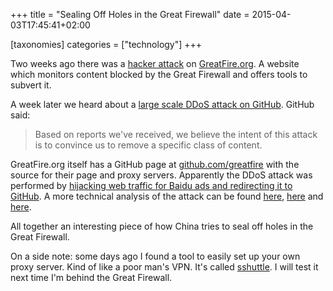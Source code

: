 +++
title = "Sealing Off Holes in the Great Firewall"
date = 2015-04-03T17:45:41+02:00

[taxonomies]
categories = ["technology"]
+++

Two weeks ago there was a [hacker attack](http://sinosphere.blogs.nytimes.com/2015/03/20/hackers-attack-greatfire-org-a-workaround-for-websites-censored-in-china/) on [GreatFire.org](https://en.greatfire.org/). A website which monitors content blocked by the Great Firewall and offers tools to subvert it.

<!-- more -->
A week later we heard about a [large scale DDoS attack on GitHub](https://github.com/blog/1981-large-scale-ddos-attack-on-github-com). GitHub said:

>Based on reports we've received, we believe the intent of this attack is to convince us to remove a specific class of content.

GreatFire.org itself has a GitHub page at [github.com/greatfire](https://github.com/greatfire) with the source for their page and proxy servers.
Apparently the DDoS attack was performed by [hijacking web traffic for Baidu ads and redirecting it to GitHub](http://www.nytimes.com/2015/03/31/technology/china-appears-to-attack-github-by-diverting-web-traffic.html).
A more technical analysis of the attack can be found [here](http://insight-labs.org/?p=1682), [here](http://www.netresec.com/?page=Blog&month=2015-03&post=China%27s-Man-on-the-Side-Attack-on-GitHub) and [here](http://blog.erratasec.com/2015/04/pin-pointing-chinas-attack-against.html).

All together an interesting piece of how China tries to seal off holes in the Great Firewall.

On a side note: some days ago I found a tool to easily set up your own proxy server. Kind of like a poor man's VPN. It's called [sshuttle](https://github.com/apenwarr/sshuttle). I will test it next time I'm behind the Great Firewall.
